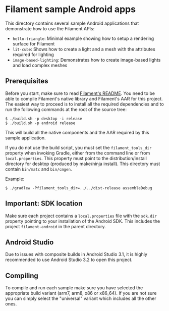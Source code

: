 # Filament sample Android apps

This directory contains several sample Android applications that demonstrate how to use the
Filament APIs:

- `hello-triangle`: Minimal example showing how to setup a rendering surface for Filament
- `lit-cube`: Shows how to create a light and a mesh with the attributes required for lighting
- `image-based-lighting`: Demonstrates how to create image-based lights and load complex meshes 

## Prerequisites

Before you start, make sure to read [Filament's README](../../README.md). You need to be able to
compile Filament's native library and Filament's AAR for this project. The easiest way to proceed
is to install all the required dependencies and to run the following commands at the root of the
source tree:

```
$ ./build.sh -p desktop -i release
$ ./build.sh -p android release
```

This will build all the native components and the AAR required by this sample application.

If you do not use the build script, you must set the `filament_tools_dir` property when invoking
Gradle, either from the command line or from `local.properties`. This property must point to the
distribution/install directory for desktop (produced by make/ninja install). This directory must
contain `bin/matc` and `bin/cmgen`.

Example:
```
$ ./gradlew -Pfilament_tools_dir=../../dist-release assembleDebug
```

## Important: SDK location

Make sure each project contains a `local.properties` file with the `sdk.dir` property pointing
to your installation of the Android SDK. This includes the project `filament-android` in the
parent directory.

## Android Studio

Due to issues with composite builds in Android Studio 3.1, it is highly recommended to use
Android Studio 3.2 to open this project.

## Compiling

To compile and run each sample make sure you have selected the appropriate build variant
(arm7, arm8, x86 or x86_64). If you are not sure you can simply select the "universal"
variant which includes all the other ones.
